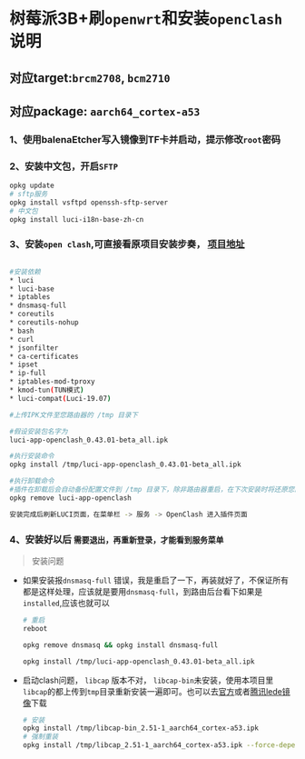 # 树莓派3B+刷`openwrt`和安装`openclash`说明

## 对应target:`brcm2708`, `bcm2710`
## 对应package: `aarch64_cortex-a53`

### 1、使用balenaEtcher写入镜像到TF卡并启动，提示修改`root`密码

### 2、安装中文包，开启`SFTP`
```bash
opkg update
# sftp服务
opkg install vsftpd openssh-sftp-server
# 中文包
opkg install luci-i18n-base-zh-cn
```
### 3、安装`open clash`,可直接看原项目安装步奏， [项目地址](https://github.com/vernesong/OpenClash)
```bash

#安装依赖
* luci
* luci-base
* iptables
* dnsmasq-full
* coreutils
* coreutils-nohup
* bash
* curl
* jsonfilter
* ca-certificates
* ipset
* ip-full
* iptables-mod-tproxy
* kmod-tun(TUN模式)
* luci-compat(Luci-19.07)

#上传IPK文件至您路由器的 /tmp 目录下

#假设安装包名字为
luci-app-openclash_0.43.01-beta_all.ipk

#执行安装命令
opkg install /tmp/luci-app-openclash_0.43.01-beta_all.ipk

#执行卸载命令
#插件在卸载后会自动备份配置文件到 /tmp 目录下，除非路由器重启，在下次安装时将还原您的配置文件
opkg remove luci-app-openclash

安装完成后刷新LUCI页面，在菜单栏 -> 服务 -> OpenClash 进入插件页面

```
### 4、安装好以后 `需要退出，再重新登录，才能看到服务菜单`

> 安装问题
* 如果安装报`dnsmasq-full` 错误，我是重启了一下，再装就好了，不保证所有都是这样处理，应该就是要用`dnsmasq-full`，到路由后台看下如果是`installed`,应该也就可以
  ```bash
  # 重启
  reboot

  opkg remove dnsmasq && opkg install dnsmasq-full

  opkg install /tmp/luci-app-openclash_0.43.01-beta_all.ipk
  ```

* 启动clash问题， `libcap` 版本不对， `libcap-bin`未安装，使用本项目里`libcap`的都上传到`tmp`目录重新安装一遍即可。也可以去[官方](https://downloads.openwrt.org/snapshots/packages/aarch64_cortex-a53/base/)或者[腾讯lede镜像](https://mirrors.cloud.tencent.com/lede/snapshots/packages/aarch64_cortex-a53/base/)下载
  ```bash
  # 安装
  opkg install /tmp/libcap-bin_2.51-1_aarch64_cortex-a53.ipk
  # 强制重装
  opkg install /tmp/libcap_2.51-1_aarch64_cortex-a53.ipk --force-depends --force-overwrite
  ```
